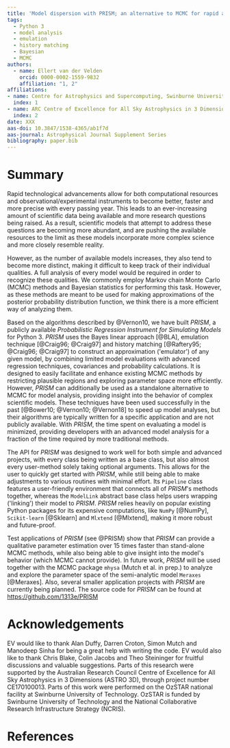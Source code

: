 ```yaml
---
title: 'Model dispersion with PRISM; an alternative to MCMC for rapid analysis of models'
tags:
  - Python 3
  - model analysis
  - emulation
  - history matching
  - Bayesian
  - MCMC
authors:
  - name: Ellert van der Velden
    orcid: 0000-0002-1559-9832
    affiliation: "1, 2"
affiliations:
- name: Centre for Astrophysics and Supercomputing, Swinburne University of Technology, PO Box 218, Hawthorn, VIC 3122, Australia
  index: 1
- name: ARC Centre of Excellence for All Sky Astrophysics in 3 Dimensions (ASTRO 3D)
  index: 2
date: XXX
aas-doi: 10.3847/1538-4365/ab1f7d
aas-journal: Astrophysical Journal Supplement Series
bibliography: paper.bib
---
```


# Summary

Rapid technological advancements allow for both computational resources and observational/experimental instruments to become better, faster and more precise with every passing year.
This leads to an ever-increasing amount of scientific data being available and more research questions being raised.
As a result, scientific models that attempt to address these questions are becoming more abundant, and are pushing the available resources to the limit as these models incorporate more complex science and more closely resemble reality.

However, as the number of available models increases, they also tend to become more distinct, making it difficult to keep track of their individual qualities.
A full analysis of every model would be required in order to recognize these qualities.
We commonly employ Markov chain Monte Carlo (MCMC) methods and Bayesian statistics for performing this task.
However, as these methods are meant to be used for making approximations of the posterior probability distribution function, we think there is a more efficient way of analyzing them.

Based on the algorithms described by @Vernon10, we have built *PRISM*, a publicly available _Probabilistic Regression Instrument for Simulating Models_ for Python 3.
*PRISM* uses the Bayes linear approach [@BLA], emulation technique [@Craig96; @Craig97] and history matching [@Raftery95; @Craig96; @Craig97] to construct an approximation ('emulator') of any given model, by combining limited model evaluations with advanced regression techniques, covariances and probability calculations.
It is designed to easily facilitate and enhance existing MCMC methods by restricting plausible regions and exploring parameter space more efficiently.
However, *PRISM* can additionally be used as a standalone alternative to MCMC for model analysis, providing insight into the behavior of complex scientific models.
These techniques have been used successfully in the past [@Bower10; @Vernon10; @Vernon18] to speed up model analyses, but their algorithms are typically written for a specific application and are not publicly available.
With *PRISM*, the time spent on evaluating a model is minimized, providing developers with an advanced model analysis for a fraction of the time required by more traditional methods.

The API for *PRISM* was designed to work well for both simple and advanced projects, with every class being written as a base class, but also almost every user-method solely taking optional arguments.
This allows for the user to quickly get started with *PRISM*, while still being able to make adjustments to various routines with minimal effort.
Its ``Pipeline`` class features a user-friendly environment that connects all of *PRISM*'s methods together, whereas the ``ModelLink`` abstract base class helps users wrapping ('linking') their model to *PRISM*.
*PRISM* relies heavily on popular existing Python packages for its expensive computations, like ``NumPy`` [@NumPy], ``Scikit-learn`` [@Sklearn] and ``Mlxtend`` [@Mlxtend], making it more robust and future-proof.

Test applications of *PRISM* (see @PRISM) show that *PRISM* can provide a qualitative parameter estimation over $15$ times faster than stand-alone MCMC methods, while also being able to give insight into the model's behavior (which MCMC cannot provide).
In future work, *PRISM* will be used together with the MCMC package ``mhysa`` (Mutch et al. in prep.) to analyze and explore the parameter space of the semi-analytic model ``Meraxes`` [@Meraxes].
Also, several smaller application projects with *PRISM* are currently being planned.
The source code for *PRISM* can be found at https://github.com/1313e/PRISM


# Acknowledgements

EV would like to thank Alan Duffy, Darren Croton, Simon Mutch and Manodeep Sinha for being a great help with writing the code.
EV would also like to thank Chris Blake, Colin Jacobs and Theo Steininger for fruitful discussions and valuable suggestions.
Parts of this research were supported by the Australian Research Council Centre of Excellence for All Sky Astrophysics in 3 Dimensions (ASTRO 3D), through project number CE170100013.
Parts of this work were performed on the OzSTAR national facility at Swinburne University of Technology. OzSTAR is funded by Swinburne University of Technology and the National Collaborative Research Infrastructure Strategy (NCRIS).


# References

